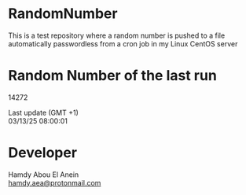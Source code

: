 # RandomNumber    
This is a test repository where a random number is pushed to a file automatically passwordless from a cron job in my Linux CentOS server    
# Random Number of the last run   
14272
      
Last update (GMT +1)    
03/13/25 08:00:01
# Developer    
Hamdy Abou El Anein   
hamdy.aea@protonmail.com
